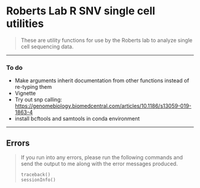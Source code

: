 # Roberts Lab R SNV single cell utilities

> These are utility functions for use by the Roberts lab to analyze single cell
> sequencing data.

---


### To do

  * Make arguments inherit documentation from other functions instead of re-typing them
  * Vignette
  * Try out snp calling: https://genomebiology.biomedcentral.com/articles/10.1186/s13059-019-1863-4
  * install bcftools and samtools in conda environment

---

## Errors
> If you run into any errors, please run the following commands and send the
> output to me along with the error messages produced.
>
> ```
> traceback()
> sessionInfo()
> ```
>
